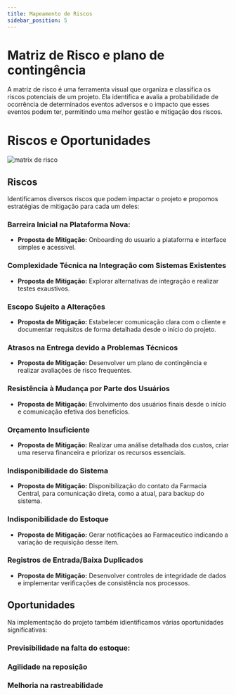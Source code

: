 ```yaml
---
title: Mapeamento de Riscos
sidebar_position: 5
---
```


# Matriz de Risco e plano de contingência

A matriz de risco é uma ferramenta visual que organiza e classifica os riscos potenciais de um projeto. Ela identifica e avalia a probabilidade de ocorrência de determinados eventos adversos e o impacto que esses eventos podem ter, permitindo uma melhor gestão e mitigação dos riscos.

# Riscos e Oportunidades

![matrix de risco](/img/matriz-de-risco.png)

## Riscos

Identificamos diversos riscos que podem impactar o projeto e propomos estratégias de mitigação para cada um deles:

### Barreira Inicial na Plataforma Nova:
- **Proposta de Mitigação:** Onboarding do usuario a plataforma e interface simples e acessivel.

### Complexidade Técnica na Integração com Sistemas Existentes
- **Proposta de Mitigação:** Explorar alternativas de integração e realizar testes exaustivos.

### Escopo Sujeito a Alterações
- **Proposta de Mitigação:** Estabelecer comunicação clara com o cliente e documentar requisitos de forma detalhada desde o início do projeto.

### Atrasos na Entrega devido a Problemas Técnicos
- **Proposta de Mitigação:** Desenvolver um plano de contingência e realizar avaliações de risco frequentes.

### Resistência à Mudança por Parte dos Usuários
- **Proposta de Mitigação:** Envolvimento dos usuários finais desde o início e comunicação efetiva dos benefícios.

### Orçamento Insuficiente
- **Proposta de Mitigação:** Realizar uma análise detalhada dos custos, criar uma reserva financeira e priorizar os recursos essenciais.

### Indisponibilidade do Sistema
- **Proposta de Mitigação:** Disponibilização do contato da Farmacia Central, para comunicação direta, como a atual, para backup do sistema.

### Indisponibilidade do Estoque
- **Proposta de Mitigação:** Gerar notificações ao Farmaceutico indicando a variação de requisição desse item.

### Registros de Entrada/Baixa Duplicados
- **Proposta de Mitigação:** Desenvolver controles de integridade de dados e implementar verificações de consistência nos processos.



## Oportunidades

Na implementação do projeto também idientificamos várias oportunidades significativas:

### Previsibilidade na falta do estoque:


### Agilidade na reposição


### Melhoria na rastreabilidade


